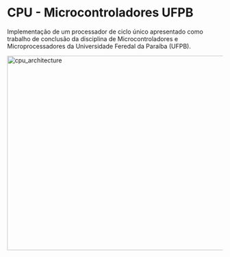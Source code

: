 # CPU - Microcontroladores UFPB
Implementação de um processador de ciclo único apresentado como trabalho de conclusão da disciplina de Microcontroladores e Microprocessadores da Universidade Feredal da Paraíba (UFPB).

<img width="711" height="454" alt="cpu_architecture" src="https://github.com/user-attachments/assets/65ed5554-6c9a-4a04-bfa0-7c6f7addb93b" />
